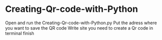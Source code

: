 # Creating-Qr-code-with-Python
Open and run the Creating-Qr-code-with-Python.py 
Put the adress where you want to save the QR code
Write site you need to create a Qr code in terminal
finish
